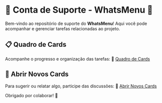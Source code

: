 # 📌 Conta de Suporte - **WhatsMenu** 👋

Bem-vindo ao repositório de suporte do **WhatsMenu**! Aqui você pode acompanhar e gerenciar tarefas relacionadas ao projeto.

## 📋 Quadro de Cards
Acompanhe o progresso e organização das tarefas:
🔗 [Quadro de Cards](https://github.com/orgs/Grove-Company/projects/11)

## 📝 Abrir Novos Cards
Para sugerir ou relatar algo, participe das discussões:
🔗 [Abrir Novos Cards](https://github.com/orgs/Grove-Company/discussions)

Obrigado por colaborar! 🚀

